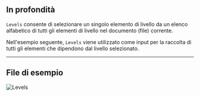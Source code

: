 ## In profondità
`Levels` consente di selezionare un singolo elemento di livello da un elenco alfabetico di tutti gli elementi di livello nel documento (file) corrente.

Nell'esempio seguente, `Levels` viene utilizzato come input per la raccolta di tutti gli elementi che dipendono dal livello selezionato.
___
## File di esempio

![Levels](./DSRevitNodesUI.Levels_img.jpg)
